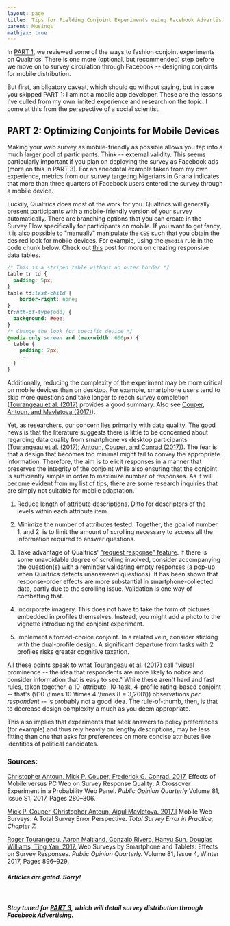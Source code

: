 ```yaml
---
layout: page
title:  Tips for Fielding Conjoint Experiments using Facebook Advertising (PART 2)
parent: Musings
mathjax: true
---
```


<script src="https://cdn.mathjax.org/mathjax/latest/MathJax.js?config=TeX-AMS-MML_HTMLorMML" type="text/javascript"></script>

In [PART 1](https://aychen5.github.io//anniechen/posts/tips-for-fb-conjoints.html), we reviewed some of the ways to fashion conjoint experiments on Qualtrics. There is one more (optional, but recommended) step before we move on to survey circulation through Facebook -- designing conjoints for mobile distribution. 

But first, an bligatory caveat, which should go without saying, but in case you skipped PART 1: I am not a mobile app developer. These are the lessons I've culled from my own limited experience and research on the topic. I come at this from the perspective of a social scientist. 

## PART 2: Optimizing Conjoints for Mobile Devices

Making your web survey as mobile-friendly as possible allows you tap into a much larger pool of participants. Think -- external validity. This seems particularly important if you plan on deploying the survey as Facebook ads (more on this in PART 3). For an anecdotal example taken from my own experience, metrics from our survey targeting Nigerians in Ghana indicates that more than three quarters of Facebook users entered the survey through a mobile device.

Luckily, Qualtrics does most of the work for you. Qualtrics will generally present participants with a mobile-friendly version of your survey automatically. There are branching options that you can create in the Survey Flow specifically for participants on mobile. If you want to get fancy, it is also possible to "manually" manipulate the `CSS` such that you obtain the desired look for mobile devices. For example, using the `@media` rule in the code chunk below. Check out [this](https://css-tricks.com/responsive-data-tables/) post for more on creating responsive data tables.

```css
/* This is a striped table without an outer border */
table tr td {
  padding: 5px;
}
table td:last-child {
    border-right: none;
}
tr:nth-of-type(odd) { 
  background: #eee; 
}
/* Change the look for specific device */
@media only screen and (max-width: 600px) {
  table {
    padding: 2px; 
    ...
  }
}
```

Additionally, reducing the complexity of the experiment may be more critical on mobile devices than on desktop. For example, smartphone users tend to skip more questions and take longer to reach survey completion ([Tourangeau et al. (2017)](https://academic-oup-com.proxy3.library.mcgill.ca/poq/article/81/4/896/4718546) provides a good summary. Also see [Couper, Antoun, and Mavletova (2017)](https://onlinelibrary.wiley.com/doi/10.1002/9781119041702.ch7)). 

Yet, as researchers, our concern lies primarily with data quality. The good news is that the literature suggests there is little to be concerned about regarding data quality from smartphone vs desktop participants ([Tourangeau et al. (2017)](https://academic-oup-com.proxy3.library.mcgill.ca/poq/article/81/4/896/4718546); [Antoun, Couper, and Conrad (2017)](https://academic.oup.com/poq/article-abstract/81/S1/280/3091905?redirectedFrom=fulltext)). The fear is that a design that becomes too minimal might fail to convey the appropriate information. Therefore, the aim is to elicit responses in a manner that preserves the integrity of the conjoint while also ensuring that the conjoint is sufficiently simple in order to maximize number of responses. As it will become evident from my list of tips, there are some research inquiries that are simply not suitable for mobile adaptation.  

  1. Reduce length of attribute descriptions. Ditto for descriptors of the levels within each attribute item.
  
  2. Minimize the number of attributes tested. Together, the goal of number 1. and 2. is to limit the amount of scrolling necessary to access all the information required to answer questions.
  
  3. Take advantage of Qualtrics' ["request response" feature](https://www.qualtrics.com/support/survey-platform/survey-module/editing-questions/validation/#RequestResponse). If there is some unavoidable degree of scrolling involved, consider accompanying the question(s) with a reminder validating empty responses (a pop-up when Qualtrics detects unanswered questions). It has been shown that response-order effects are more substantial in smartphone-collected data, partly due to the scrolling issue. Validation is one way of combatting that.
  
  4. Incorporate imagery. This does not have to take the form of pictures embedded in profiles themselves. Instead, you might add a photo to the vignette introducing the conjoint experiment. 
  
  5. Implement a forced-choice conjoint. In a related vein, consider sticking with the dual-profile design. A significant departure from tasks with 2 profiles risks greater cognitive taxation.

All these points speak to what [Tourangeau et al. (2017)](https://academic-oup-com.proxy3.library.mcgill.ca/poq/article/81/4/896/4718546) call "visual prominence -- the idea that respondents are more likely to notice and consider information that is easy to see." While these aren't hard and fast rules, taken together, a 10-attribute, 10-task, 4-profile rating-based conjoint -- that's (\\(10 \times 10 \times 4 \times 8 = 3,200\\)) observations _per respondent_ -- is probably not a good idea. The rule-of-thumb, then, is that to decrease design complexity a much as you deem appropriate. 

This also implies that experiments that seek answers to policy preferences (for example) and thus rely heavily on lengthy descriptions, may be less fitting than one that asks for preferences on more concise attributes like identities of political candidates.

### Sources:

[Christopher Antoun, Mick P. Couper, Frederick G. Conrad. 2017.](https://academic.oup.com/poq/article-abstract/81/S1/280/3091905?redirectedFrom=fulltext) Effects of Mobile versus PC Web on Survey Response Quality: A Crossover Experiment in a Probability Web Panel. _Public Opinion Quarterly_ Volume 81, Issue S1, 2017, Pages 280–306.

[Mick P. Couper,  Christopher Antoun, Aigul Mavletova. 2017.](https://onlinelibrary.wiley.com/doi/10.1002/9781119041702.ch7)] Mobile Web Surveys: A Total Survey Error Perspective. _Total Survey Error in Practice, Chapter 7._

[Roger Tourangeau, Aaron Maitland, Gonzalo Rivero, Hanyu Sun, Douglas Williams, Ting Yan. 2017.](https://academic-oup-com.proxy3.library.mcgill.ca/poq/article/81/4/896/4718546) Web Surveys by Smartphone and Tablets: Effects on Survey Responses. _Public Opinion Quarterly._ Volume 81, Issue 4, Winter 2017, Pages 896–929.

#### _Articles are gated. Sorry!_

<br>

#### _Stay tuned for [PART 3](https://aychen5.github.io//anniechen/posts/tips-for-fb-conjoints-3.html), which will detail survey distribution through Facebook Advertising._ 


